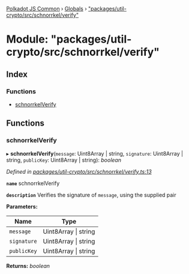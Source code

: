 [Polkadot JS Common](../README.md) › [Globals](../globals.md) › ["packages/util-crypto/src/schnorrkel/verify"](_packages_util_crypto_src_schnorrkel_verify_.md)

# Module: "packages/util-crypto/src/schnorrkel/verify"

## Index

### Functions

* [schnorrkelVerify](_packages_util_crypto_src_schnorrkel_verify_.md#schnorrkelverify)

## Functions

###  schnorrkelVerify

▸ **schnorrkelVerify**(`message`: Uint8Array | string, `signature`: Uint8Array | string, `publicKey`: Uint8Array | string): *boolean*

*Defined in [packages/util-crypto/src/schnorrkel/verify.ts:13](https://github.com/polkadot-js/common/blob/4111122c/packages/util-crypto/src/schnorrkel/verify.ts#L13)*

**`name`** schnorrkelVerify

**`description`** Verifies the signature of `message`, using the supplied pair

**Parameters:**

Name | Type |
------ | ------ |
`message` | Uint8Array &#124; string |
`signature` | Uint8Array &#124; string |
`publicKey` | Uint8Array &#124; string |

**Returns:** *boolean*
